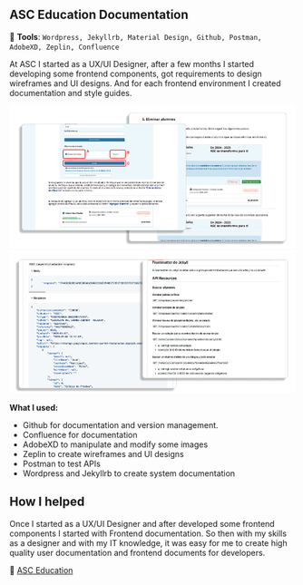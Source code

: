 ## ASC Education Documentation

:wrench: **Tools**: `Wordpress, Jekyllrb, Material Design, Github, Postman, AdobeXD, Zeplin, Confluence`

At ASC I started as a UX/UI Designer, after a few months I started developing some frontend components, got requirements to design wireframes and UI designs.
And for each frontend environment I created documentation and style guides.

![](/asceducation/assets/asc_details_1.png)
![](/asceducation/assets/asc_details_2.png)



**What I used:**

- Github for documentation and version management.
- Confluence for documentation
- AdobeXD to manipulate and modify some images
- Zeplin to create wireframes and UI designs
- Postman to test APIs
- Wordpress and Jekyllrb to create system documentation


## How I helped

Once I started as a UX/UI Designer and after developed some frontend components I started with Frontend documentation. So then with my skills as a designer and with my IT knowledge, it was easy for me to create high quality user documentation and frontend documents for developers.


:link: [ASC Education](https://asc.education/ "ASC Education")